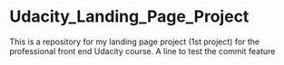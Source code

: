 # Udacity_Landing_Page_Project
This is a repository for my landing page project (1st project) for the professional front end Udacity course.
A line to test the commit feature

